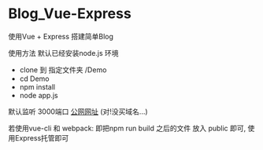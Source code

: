 # Blog_Vue-Express
使用Vue + Express 搭建简单Blog

使用方法
默认已经安装node.js 环境
- clone 到 指定文件夹 /Demo
- cd Demo
- npm install
- node app.js

默认监听 3000端口 [公网网址](http://118.89.242.205:3000) (对!没买域名...)

若使用vue-cli 和 webpack: 即把npm run build 之后的文件 放入 public 即可, 使用Express托管即可

